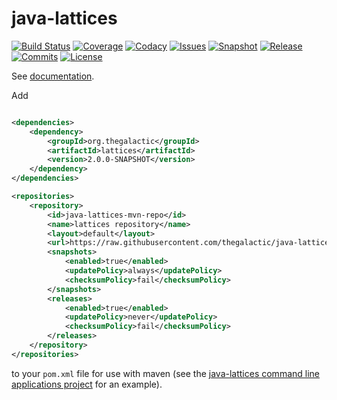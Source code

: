 java-lattices
==============

[![Build Status](https://img.shields.io/travis/thegalactic/java-lattices.svg)](https://travis-ci.org/thegalactic/java-lattices)
[![Coverage](https://img.shields.io/coveralls/thegalactic/java-lattices.svg)](https://coveralls.io/github/thegalactic/java-lattices)
[![Codacy](https://img.shields.io/codacy/grade/374171f126954caab1f513daa3be3684.svg)](https://www.codacy.com/app/chdemko/java-lattices)
[![Issues](https://img.shields.io/github/issues-raw/thegalactic/java-lattices.svg)](https://github.com/thegalactic/java-lattices/issues)
[![Snapshot](http://img.shields.io/badge/snapshot-v2.0.0-orange.svg)](https://github.com/thegalactic/java-lattices)
[![Release](https://img.shields.io/github/release/thegalactic/java-lattices.svg)](https://github.com/thegalactic/java-lattices/releases/latest)
[![Commits](https://img.shields.io/github/commits-since/thegalactic/java-lattices/1.0.0.svg)](https://github.com/thegalactic/java-lattices/commits/master)
[![License](http://img.shields.io/badge/license-CeCILL--B-blue.svg)](http://www.cecill.info/licences/Licence_CeCILL-B_V1-en.html)


See [documentation](http://thegalactic.github.io/java-lattices).

Add
~~~xml

<dependencies>
	<dependency>
		<groupId>org.thegalactic</groupId>
		<artifactId>lattices</artifactId>
		<version>2.0.0-SNAPSHOT</version>
	</dependency>
</dependencies>

<repositories>
	<repository>
		<id>java-lattices-mvn-repo</id>
		<name>lattices repository</name>
		<layout>default</layout>
		<url>https://raw.githubusercontent.com/thegalactic/java-lattices/mvn-repo/</url>
		<snapshots>
			<enabled>true</enabled>
			<updatePolicy>always</updatePolicy>
			<checksumPolicy>fail</checksumPolicy>
		</snapshots>
		<releases>
			<enabled>true</enabled>
			<updatePolicy>never</updatePolicy>
			<checksumPolicy>fail</checksumPolicy>
		</releases>
	</repository>
</repositories>
~~~

to your `pom.xml` file for use with maven (see the [java-lattices command line applications project](https://github.com/thegalactic/java-lattices-bin) for an example).
